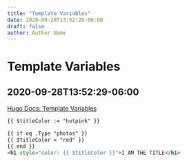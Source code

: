 ```yaml
---
title: "Template Variables"
date: 2020-09-28T13:52:29-06:00
draft: false
author: Author Name
---
```


# Template Variables

## 2020-09-28T13:52:29-06:00

[Hugo Docs: Template Variables](https://gohugo.io/templates/introduction/#variables)

```html
{{ $titleColor := "hotpink" }}

{{ if eq .Type "photos" }}
{{ $titleColor = "red" }}
{{ end }}
<h1 style="color: {{ $titleColor }}">I AM THE TITLE</h1>
```

